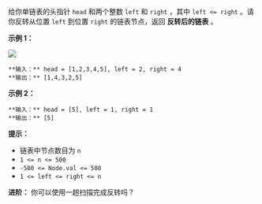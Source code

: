 给你单链表的头指针 `head` 和两个整数 `left` 和 `right` ，其中 `left <= right` 。请你反转从位置 `left`
到位置 `right` 的链表节点，返回 **反转后的链表** 。

**示例 1：**

![](https://assets.leetcode.com/uploads/2021/02/19/rev2ex2.jpg)

    
    
    **输入：** head = [1,2,3,4,5], left = 2, right = 4
    **输出：** [1,4,3,2,5]
    

**示例 2：**

    
    
    **输入：** head = [5], left = 1, right = 1
    **输出：** [5]
    

**提示：**

  * 链表中节点数目为 `n`
  * `1 <= n <= 500`
  * `-500 <= Node.val <= 500`
  * `1 <= left <= right <= n`

**进阶：** 你可以使用一趟扫描完成反转吗？

